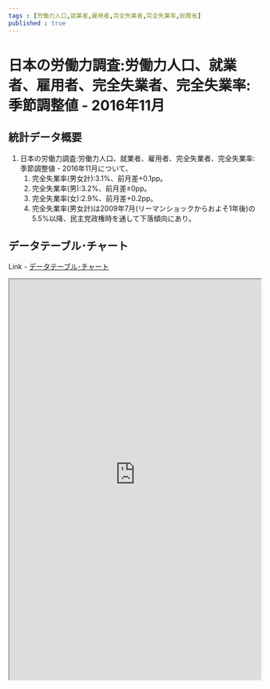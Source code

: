 ```yaml
--- 
tags : [労働力人口,就業者,雇用者,完全失業者,完全失業率,総務省] 
published : true
---
```

# 日本の労働力調査:労働力人口、就業者、雇用者、完全失業者、完全失業率:季節調整値 - 2016年11月
## 統計データ概要
1. 日本の労働力調査:労働力人口、就業者、雇用者、完全失業者、完全失業率:季節調整値 - 2016年11月について、
	1. 完全失業率(男女計):3.1%、前月差+0.1pp。
	1. 完全失業率(男):3.2%、前月差±0pp。
	1. 完全失業率(女):2.9%、前月差+0.2pp。
	1. 完全失業率(男女計)は2009年7月(リーマンショックからおよそ1年後)の5.5%以降、民主党政権時を通して下落傾向にあり。
	
## データテーブル･チャート
Link - [データテーブル･チャート](http://knowledgevault.saecanet.com/charts/am-consulting.co.jp-LabourForceSurveyInJapan.html)
<iframe src="http://knowledgevault.saecanet.com/charts/am-consulting.co.jp-LabourForceSurveyInJapan.html" width="100%" height="800px"></iframe>